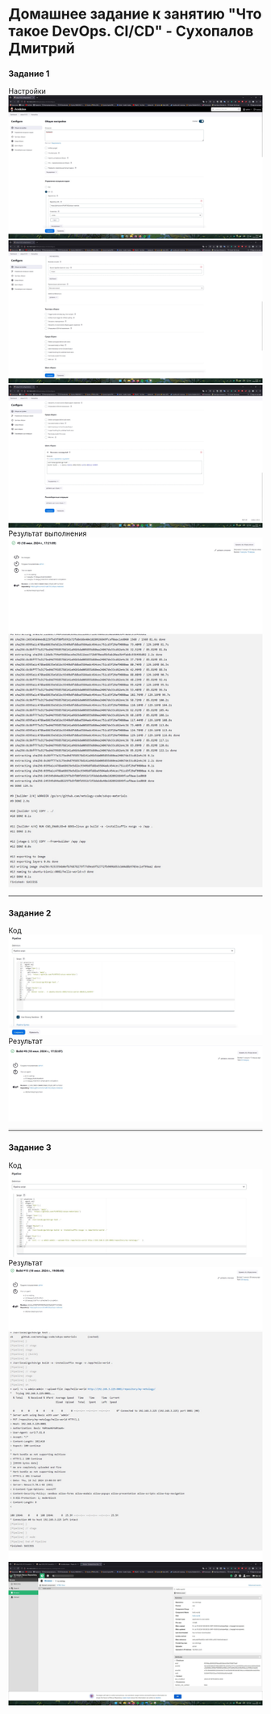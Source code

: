 # Домашнее задание к занятию "Что такое DevOps. СI/СD" - Сухопалов Дмитрий



### Задание 1


Настройки
![Скриншот 1](https://github.com/PL4NTEXZ/hw_sdn/blob/main/img/1.1.jpg)
![Скриншот 2](https://github.com/PL4NTEXZ/hw_sdn/blob/main/img/1.2.jpg)
![Скриншот 3](https://github.com/PL4NTEXZ/hw_sdn/blob/main/img/1.3.jpg)
Результат выполнения
![Скриншот 4](https://github.com/PL4NTEXZ/hw_sdn/blob/main/img/1.4.jpg)
![Скриншот 5](https://github.com/PL4NTEXZ/hw_sdn/blob/main/img/1.5.jpg)


---

### Задание 2


Код
![Скриншот 1](https://github.com/PL4NTEXZ/hw_sdn/blob/main/img/2.1.jpg)
Результат
![Скриншот 2](https://github.com/PL4NTEXZ/hw_sdn/blob/main/img/2.2.jpg)


---

### Задание 3


Код
![Скриншот 1](https://github.com/PL4NTEXZ/hw_sdn/blob/main/img/3.1.jpg)
Результат
![Скриншот 2](https://github.com/PL4NTEXZ/hw_sdn/blob/main/img/3.2.jpg)
![Скриншот 3](https://github.com/PL4NTEXZ/hw_sdn/blob/main/img/3.3.jpg)
![Скриншот 4](https://github.com/PL4NTEXZ/hw_sdn/blob/main/img/3.4.jpg)


